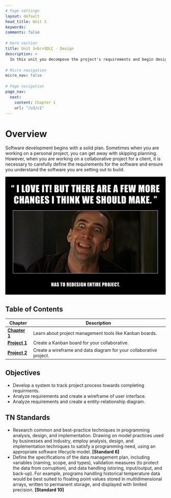 ```yaml
---
# Page settings
layout: default
head_title: Unit 3
keywords:
comments: false

# Hero section
title: Unit 3<br>SDLC - Design
description: >
  In this unit you decompose the project's requirements and begin designing solutions to meet those requirements.

# Micro navigation
micro_nav: false

# Page navigation
page_nav:
  next:
    content: Chapter 1
    url: "/u3/c1"
---
```


# Overview

Software development begins with a solid plan. Sometimes when you are working on a personal project, you can get away with skipping planning. However, when you are working on a collaborative project for a client, it is necessary to carefully define the requirements for the software and ensure you understand the software you are setting out to build.

![Redesign meme](redesign.jpeg)

## Table of Contents

| Chapter             | Description                                                         |
| ------------------- | ------------------------------------------------------------------- |
| [**Chapter 1**](c1) | Learn about project management tools like Kanban boards.            |
| [**Project 1**](p1) | Create a Kanban board for your collaborative.                       |
| [**Project 2**](p2) | Create a wireframe and data diagram for your collaborative project. |

## Objectives

- Develop a system to track project process towards completing requirments.
- Analyze requirements and create a wireframe of user interface.
- Analyze requirements and create a entity-relationship diagram.

## TN Standards

- Research common and best-practice techniques in programming analysis, design, and implementation. Drawing on model practices used by businesses and industry, employ analysis, design, and implementation techniques to satisfy a programming need, using an appropriate software lifecycle model. **[Standard 6]**
- Define the specifications of the data management plan, including variables (naming, scope, and types), validation measures (to protect the data from corruption), and data handling (storing, input/output, and back-up). For example, programs handling historical temperature data would be best suited to floating point values stored in multidimensional arrays, written to permanent storage, and displayed with limited precision. **[Standard 10]**
